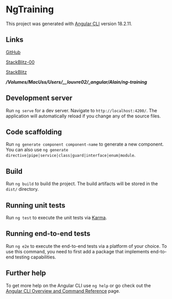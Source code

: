 # NgTraining

This project was generated with [Angular CLI](https://github.com/angular/angular-cli) version 18.2.11.

## Links

[GitHub](https://github.com/igor2000xp/ng-training)

[StackBlitz-00](https://stackblitz.com/edit/github-lmoshz)

[StackBlitz](https://stackblitz.com/~/github.com/igor2000xp/ng-training)

***/Volumes/MacUss/Users/__louvre02/_angular/Alain/ng-training***

## Development server

Run `ng serve` for a dev server. Navigate to `http://localhost:4200/`. The application will automatically reload if you change any of the source files.

## Code scaffolding

Run `ng generate component component-name` to generate a new component. You can also use `ng generate directive|pipe|service|class|guard|interface|enum|module`.

## Build

Run `ng build` to build the project. The build artifacts will be stored in the `dist/` directory.

## Running unit tests

Run `ng test` to execute the unit tests via [Karma](https://karma-runner.github.io).

## Running end-to-end tests

Run `ng e2e` to execute the end-to-end tests via a platform of your choice. To use this command, you need to first add a package that implements end-to-end testing capabilities.

## Further help

To get more help on the Angular CLI use `ng help` or go check out the [Angular CLI Overview and Command Reference](https://angular.dev/tools/cli) page.
